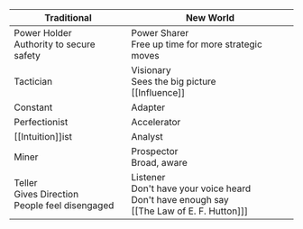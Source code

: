 | Traditional                                         | New World                                                                                        |
| --------------------------------------------------- | ------------------------------------------------------------------------------------------------ |
| Power Holder<br>Authority to secure safety          | Power Sharer<br>Free up time for more strategic moves                                            |
| Tactician                                           | Visionary<br>Sees the big picture<br>[[Influence]]                                               |
| Constant                                            | Adapter                                                                                          |
| Perfectionist                                       | Accelerator                                                                                      |
| [[Intuition]]ist                                    | Analyst                                                                                          |
| Miner                                               | Prospector<br>Broad, aware                                                                       |
| Teller<br>Gives Direction<br>People feel disengaged | Listener<br>Don't have your voice heard<br>Don't have enough say<br>[[The Law of E. F. Hutton]]] |


